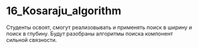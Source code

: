 # 16_Kosaraju_algorithm
Студенты освоят, смогут реализовывать и применять поиск в ширину и поиск в глубину. Будут разобраны алгоритмы поиска компонент сильной связности.
